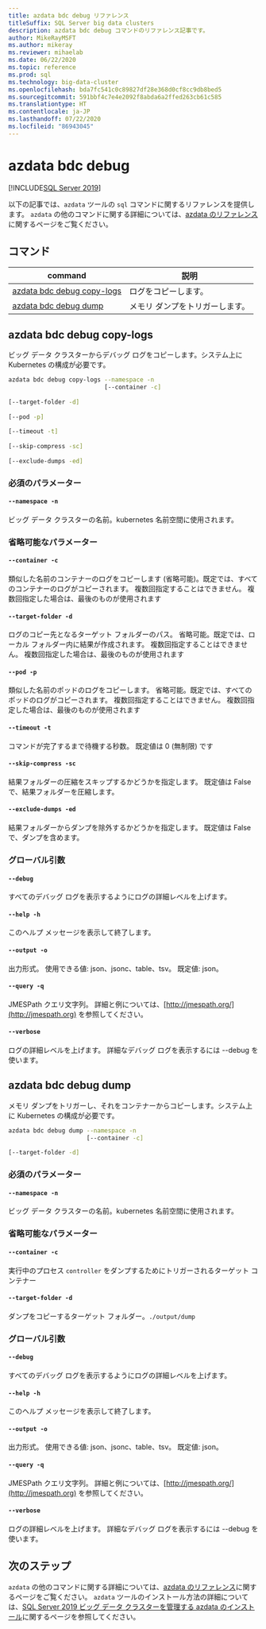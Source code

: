 ```yaml
---
title: azdata bdc debug リファレンス
titleSuffix: SQL Server big data clusters
description: azdata bdc debug コマンドのリファレンス記事です。
author: MikeRayMSFT
ms.author: mikeray
ms.reviewer: mihaelab
ms.date: 06/22/2020
ms.topic: reference
ms.prod: sql
ms.technology: big-data-cluster
ms.openlocfilehash: bda7fc541c0c89827df28e368d0cf8cc9db8bed5
ms.sourcegitcommit: 591bbf4c7e4e2092f8abda6a2ffed263cb61c585
ms.translationtype: HT
ms.contentlocale: ja-JP
ms.lasthandoff: 07/22/2020
ms.locfileid: "86943045"
---
```

# <a name="azdata-bdc-debug"></a>azdata bdc debug

[!INCLUDE[SQL Server 2019](../includes/applies-to-version/sqlserver2019.md)]

以下の記事では、`azdata` ツールの `sql` コマンドに関するリファレンスを提供します。 `azdata` の他のコマンドに関する詳細については、[azdata のリファレンス](reference-azdata.md)に関するページをご覧ください。

## <a name="commands"></a>コマンド
| command | 説明 |
| --- | --- |
[azdata bdc debug copy-logs](#azdata-bdc-debug-copy-logs) | ログをコピーします。
[azdata bdc debug dump](#azdata-bdc-debug-dump) | メモリ ダンプをトリガーします。
## <a name="azdata-bdc-debug-copy-logs"></a>azdata bdc debug copy-logs
ビッグ データ クラスターからデバッグ ログをコピーします。システム上に Kubernetes の構成が必要です。
```bash
azdata bdc debug copy-logs --namespace -n 
                           [--container -c]  
                           
[--target-folder -d]  
                           
[--pod -p]  
                           
[--timeout -t]  
                           
[--skip-compress -sc]  
                           
[--exclude-dumps -ed]
```
### <a name="required-parameters"></a>必須のパラメーター
#### `--namespace -n`
ビッグ データ クラスターの名前。kubernetes 名前空間に使用されます。
### <a name="optional-parameters"></a>省略可能なパラメーター
#### `--container -c`
類似した名前のコンテナーのログをコピーします (省略可能)。既定では、すべてのコンテナーのログがコピーされます。 複数回指定することはできません。 複数回指定した場合は、最後のものが使用されます
#### `--target-folder -d`
ログのコピー先となるターゲット フォルダーのパス。 省略可能。既定では、ローカル フォルダー内に結果が作成されます。  複数回指定することはできません。 複数回指定した場合は、最後のものが使用されます
#### `--pod -p`
類似した名前のポッドのログをコピーします。 省略可能。既定では、すべてのポッドのログがコピーされます。 複数回指定することはできません。 複数回指定した場合は、最後のものが使用されます
#### `--timeout -t`
コマンドが完了するまで待機する秒数。 既定値は 0 (無制限) です
#### `--skip-compress -sc`
結果フォルダーの圧縮をスキップするかどうかを指定します。 既定値は False で、結果フォルダーを圧縮します。
#### `--exclude-dumps -ed`
結果フォルダーからダンプを除外するかどうかを指定します。 既定値は False で、ダンプを含めます。
### <a name="global-arguments"></a>グローバル引数
#### `--debug`
すべてのデバッグ ログを表示するようにログの詳細レベルを上げます。
#### `--help -h`
このヘルプ メッセージを表示して終了します。
#### `--output -o`
出力形式。  使用できる値: json、jsonc、table、tsv。  既定値: json。
#### `--query -q`
JMESPath クエリ文字列。 詳細と例については、[http://jmespath.org/](http://jmespath.org) を参照してください。
#### `--verbose`
ログの詳細レベルを上げます。 詳細なデバッグ ログを表示するには --debug を使います。
## <a name="azdata-bdc-debug-dump"></a>azdata bdc debug dump
メモリ ダンプをトリガーし、それをコンテナーからコピーします。システム上に Kubernetes の構成が必要です。
```bash
azdata bdc debug dump --namespace -n 
                      [--container -c]  
                      
[--target-folder -d]
```
### <a name="required-parameters"></a>必須のパラメーター
#### `--namespace -n`
ビッグ データ クラスターの名前。kubernetes 名前空間に使用されます。
### <a name="optional-parameters"></a>省略可能なパラメーター
#### `--container -c`
実行中のプロセス `controller` をダンプするためにトリガーされるターゲット コンテナー
#### `--target-folder -d`
ダンプをコピーするターゲット フォルダー。`./output/dump`
### <a name="global-arguments"></a>グローバル引数
#### `--debug`
すべてのデバッグ ログを表示するようにログの詳細レベルを上げます。
#### `--help -h`
このヘルプ メッセージを表示して終了します。
#### `--output -o`
出力形式。  使用できる値: json、jsonc、table、tsv。  既定値: json。
#### `--query -q`
JMESPath クエリ文字列。 詳細と例については、[http://jmespath.org/](http://jmespath.org) を参照してください。
#### `--verbose`
ログの詳細レベルを上げます。 詳細なデバッグ ログを表示するには --debug を使います。

## <a name="next-steps"></a>次のステップ

`azdata` の他のコマンドに関する詳細については、[azdata のリファレンス](reference-azdata.md)に関するページをご覧ください。 `azdata` ツールのインストール方法の詳細については、[SQL Server 2019 ビッグ データ クラスターを管理する azdata のインストール](deploy-install-azdata.md)に関するページを参照してください。
